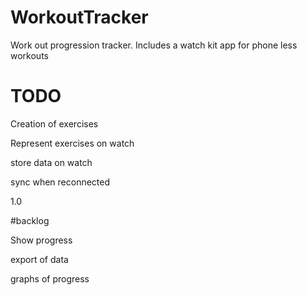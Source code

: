 # WorkoutTracker
Work out progression tracker. Includes a watch kit app for phone less workouts

# TODO

Creation of exercises

Represent exercises on watch

store data on watch

sync when reconnected

1.0

#backlog

Show progress

export of data

graphs of progress
